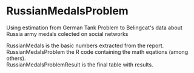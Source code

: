 # RussianMedalsProblem
Using estimation from German Tank Problem to Belingcat's data about Russia army medals colected on social networks

RussianMedals is the basic numbers extracted from the report.<br>
RussianMedalsProblem the R code containing the math eqations (among others).<br>
RussianMedalsProblemResult is the final table with results.<br>
